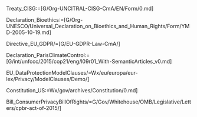 Treaty_CISG:=[G/Org-UNCITRAL-CISG-CmA/EN/Form/0.md]

Declaration_Bioethics:=[G/Org-UNESCO/Universal_Declaration_on_Bioethics_and_Human_Rights/Form/YMD-2005-10-19.md]

Directive_EU_GDPR/=[G/EU-GDPR-Law-CmA/]

Declaration_ParisClimateControl:=[G/int/unfccc/2015/cop21/eng/l09r01_With-SemanticArticles_v0.md]

EU_DataProtectionModelClauses/=Wx/eu/europa/eur-lex/Privacy/ModelClauses/Demo/]

Constitution_US:=Wx/gov/archives/Constitution/0.md]

Bill_ConsumerPrivacyBillOfRights/=G/Gov/Whitehouse/OMB/Legislative/Letters/cpbr-act-of-2015/]
